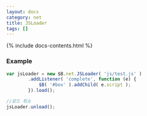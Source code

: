 ```yaml
---
layout: docs
category: net
title: JSLoader
tags: []
---
```


{% include docs-contents.html %}

### Example
```js
var jsLoader = new $B.net.JSLoader( 'js/test.js' )
        .addListener( 'complete', function (e) {
            $B( '#box' ).addChild( e.script );
        }).load();

//로드 취소
jsLoader.unload();
```